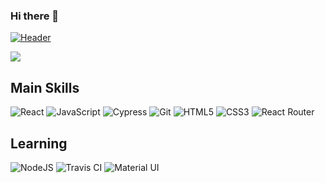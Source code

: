 ### Hi there 👋
[![Header](https://avatars.githubusercontent.com/u/67295227?s=120&v=4 "Header")](https://terminal.turing.edu/alumni/750-max-bregman)

<img align="center" src="https://github-readme-stats.vercel.app/api/<CARD_TYPE>/?username=<Max9545>&theme=<THEME_NAME>" />




## Main Skills

<img alt="React" src="https://img.shields.io/badge/react%20-%2320232a.svg?&style=for-the-badge&logo=react&logoColor=%2361DAFB"/>
<img alt="JavaScript" src="https://img.shields.io/badge/javascript%20-%23323330.svg?&style=for-the-badge&logo=javascript&logoColor=%23F7DF1E"/>
<img alt="Cypress" src='https://img.shields.io/badge/cypress%20-%23404d59.svg?&style=for-the-badge&logo=Cypress&logoColor=white'/>
<img alt="Git" src="https://img.shields.io/badge/git%20-%23F05033.svg?&style=for-the-badge&logo=git&logoColor=white"/>
<img alt="HTML5" src="https://img.shields.io/badge/html5%20-%23E34F26.svg?&style=for-the-badge&logo=html5&logoColor=white"/>
<img alt="CSS3" src="https://img.shields.io/badge/css3%20-%231572B6.svg?&style=for-the-badge&logo=css3&logoColor=white"/>
<img alt="React Router" src='https://img.shields.io/badge/React_Router-CA4245?style=for-the-badge&logo=react-router&logoColor=white'/>


## Learning

<img alt="NodeJS" src="https://img.shields.io/badge/node.js%20-%2343853D.svg?&style=for-the-badge&logo=node.js&logoColor=white"/>
<img alt="Travis CI" src='https://img.shields.io/travis/jupyterhub/jupyterhub/master?logo=travis'/>
<img alt="Material UI" src='https://img.shields.io/badge/Material--UI-0081CB?style=for-the-badge&logo=material-ui&logoColor=white'/>


<!--
**Max9545/Max9545** is a ✨ _special_ ✨ repository because its `README.md` (this file) appears on your GitHub profile.

Here are some ideas to get you started:

- 🔭 I’m currently working on ...
- 🌱 I’m currently learning ...
- 👯 I’m looking to collaborate on ...
- 🤔 I’m looking for help with ...
- 💬 Ask me about ...
- 📫 How to reach me: ...
- 😄 Pronouns: ...
- ⚡ Fun fact: ...
-->
